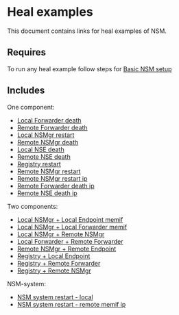 # Heal examples

This document contains links for heal examples of NSM.

## Requires

To run any heal example follow steps for [Basic NSM setup](../basic)

## Includes

One component:
 - [Local Forwarder death](./local-forwarder-death)
 - [Remote Forwarder death](./remote-forwarder-death)
 - [Local NSMgr restart](./local-nsmgr-restart)
 - [Remote NSMgr death](./remote-nsmgr-death)
 - [Local NSE death](./local-nse-death)
 - [Remote NSE death](./remote-nse-death)
 - [Registry restart](./registry-restart)
 - [Remote NSMgr restart](./remote-nsmgr-restart)
 - [Remote NSMgr restart ip](./remote-nsmgr-restart-ip)
 - [Remote Forwarder death ip](./remote-forwarder-death-ip)
 - [Remote NSE death ip](./remote-nse-death-ip)

 Two components:
 - [Local NSMgr + Local Endpoint memif](./local-nsmgr-local-nse-memif)
 - [Local NSMgr + Local Forwarder memif](./local-nsmgr-local-forwarder-memif)
 - [Local NSMgr + Remote NSMgr](./local-nsmgr-remote-nsmgr)
 - [Local Forwarder + Remote Forwarder](./local-forwarder-remote-forwarder)
 - [Remote NSMgr + Remote Endpoint](./remote-nsmgr-remote-endpoint)
 - [Registry + Local Endpoint](./registry-local-endpoint)
 - [Registry + Remote Forwarder](./registry-remote-forwarder)
 - [Registry + Remote NSMgr](./registry-remote-nsmgr)

 NSM-system:
 - [NSM system restart - local](./local-nsm-system-restart)
 - [NSM system restart - remote memif ip](./remote-nsm-system-restart-memif-ip)
